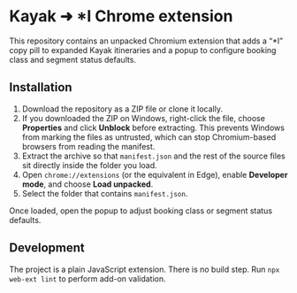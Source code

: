 # Kayak ➜ *I Chrome extension

This repository contains an unpacked Chromium extension that adds a “*I” copy pill to expanded Kayak itineraries and a popup to configure booking class and segment status defaults.

## Installation

1. Download the repository as a ZIP file or clone it locally.
2. If you downloaded the ZIP on Windows, right-click the file, choose **Properties** and click **Unblock** before extracting. This prevents Windows from marking the files as untrusted, which can stop Chromium-based browsers from reading the manifest.
3. Extract the archive so that `manifest.json` and the rest of the source files sit directly inside the folder you load.
4. Open `chrome://extensions` (or the equivalent in Edge), enable **Developer mode**, and choose **Load unpacked**.
5. Select the folder that contains `manifest.json`.

Once loaded, open the popup to adjust booking class or segment status defaults.

## Development

The project is a plain JavaScript extension. There is no build step. Run `npx web-ext lint` to perform add-on validation.
